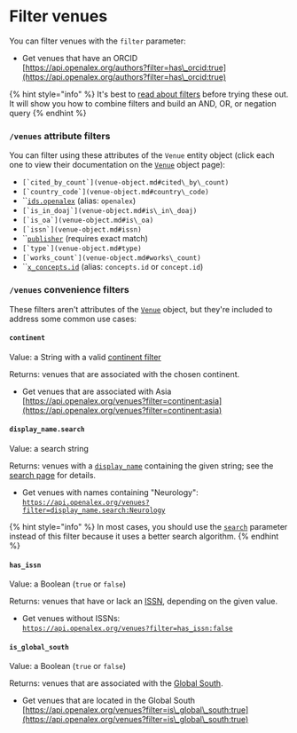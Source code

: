 # Filter venues

You can filter venues with the `filter` parameter:

* Get venues that have an ORCID\
  [https://api.openalex.org/authors?filter=has\_orcid:true](https://api.openalex.org/authors?filter=has\_orcid:true)

{% hint style="info" %}
It's best to [read about filters](../../how-to-use-the-api/get-lists-of-entities/filter-entity-lists.md) before trying these out. It will show you how to combine filters and build an AND, OR, or negation query
{% endhint %}

### `/venues` attribute filters

You can filter using these attributes of the `Venue` entity object (click each one to view their documentation on the [`Venue`](venue-object.md) object page):

* ``[`cited_by_count`](venue-object.md#cited\_by\_count)``
* ``[`country_code`](venue-object.md#country\_code)``
* ``[`ids.openalex`](venue-object.md#ids) (alias: `openalex`)
* ``[`is_in_doaj`](venue-object.md#is\_in\_doaj)``
* ``[`is_oa`](venue-object.md#is\_oa)``
* ``[`issn`](venue-object.md#issn)``
* ``[`publisher`](venue-object.md#publisher) (requires exact match)
* ``[`type`](venue-object.md#type)``
* ``[`works_count`](venue-object.md#works\_count)``
* ``[`x_concepts.id`](venue-object.md#x\_concepts) (alias: `concepts.id` or `concept.id`)

### `/venues` convenience filters

These filters aren't attributes of the [`Venue`](venue-object.md) object, but they're included to address some common use cases:

#### `continent`

Value: a String with a valid [continent filter](../geo/continents.md#filter-by-continent)

Returns: venues that are associated with the chosen continent.

* Get venues that are associated with Asia\
  [https://api.openalex.org/venues?filter=continent:asia](https://api.openalex.org/venues?filter=continent:asia)

#### `display_name.search`

Value: a search string

Returns: venues with a [`display_name`](venue-object.md#display\_name) containing the given string; see the [search page](search-venues.md) for details.

* Get venues with names containing "Neurology":\
  [`https://api.openalex.org/venues?filter=display_name.search:Neurology`](https://api.openalex.org/venues?filter=display\_name.search:Neurology)

{% hint style="info" %}
In most cases, you should use the [`search`](search-venues.md#venues-full-search) parameter instead of this filter because it uses a better search algorithm.
{% endhint %}

#### `has_issn`

Value: a Boolean (`true` or `false`)

Returns: venues that have or lack an [ISSN](broken-reference), depending on the given value.

* Get venues without ISSNs:\
  [`https://api.openalex.org/venues?filter=has_issn:false`](https://api.openalex.org/venues?filter=has\_issn:false)

#### `is_global_south`

Value: a Boolean (`true` or `false`)

Returns: venues that are associated with the [Global South](../geo/regions.md#global-south).

* Get venues that are located in the Global South\
  [https://api.openalex.org/venues?filter=is\_global\_south:true](https://api.openalex.org/venues?filter=is\_global\_south:true)
